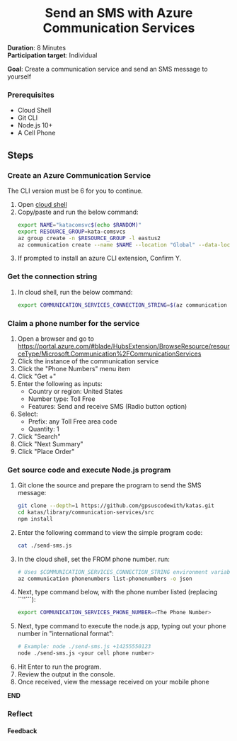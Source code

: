 <h1 align="center">Send an SMS with Azure Communication Services</h1>

**Duration**: 8 Minutes <br />
**Participation target**: Individual <br />

**Goal**: Create a communication service and send an SMS message to yourself

### Prerequisites

- Cloud Shell
- Git CLI
- Node.js 10+
- A Cell Phone

## Steps

### Create an Azure Communication Service
The CLI version must be 6 for you to continue. 
1. Open [cloud shell](https://portal.azure.com/#cloudshell/) 
2. Copy/paste and run the below command:
   ```bash
   export NAME="katacomsvc$(echo $RANDOM)"
   export RESOURCE_GROUP=kata-comsvcs
   az group create -n $RESOURCE_GROUP -l eastus2
   az communication create --name $NAME --location "Global" --data-location "United States" --resource-group $RESOURCE_GROUP
   ```
3. If prompted to install an azure CLI extension, Confirm Y.

### Get the connection string
1. In cloud shell, run the below command:
   ```bash
   export COMMUNICATION_SERVICES_CONNECTION_STRING=$(az communication list-key --name $NAME --resource-group $RESOURCE_GROUP -o tsv --query primaryConnectionString)
   ```

### Claim a phone number for the service
1. Open a browser and go to https://portal.azure.com/#blade/HubsExtension/BrowseResource/resourceType/Microsoft.Communication%2FCommunicationServices
2. Click the instance of the communication service
3. Click the "Phone Numbers" menu item
4. Click "Get +"
5. Enter the following as inputs:
   - Country or region: United States
   - Number type: Toll Free
   - Features: Send and receive SMS (Radio button option)
6. Select: 
   - Prefix: any Toll Free area code
   - Quantity: 1
7. Click "Search"
8. Click "Next Summary"
9. Click "Place Order"

### Get source code and execute Node.js program
1. Git clone the source and prepare the program to  send the SMS message:
   ```bash
   git clone --depth=1 https://github.com/gpsuscodewith/katas.git
   cd katas/library/communication-services/src
   npm install
   ```
2. Enter the following command to view the simple program code:
   ```bash
   cat ./send-sms.js
   ```
3. In the cloud shell, set the FROM phone number. run:
   ```bash
   # Uses $COMMUNICATION_SERVICES_CONNECTION_STRING environment variable to execute
   az communication phonenumbers list-phonenumbers -o json
   ```
4. Next, type command below, with the phone number listed (replacing ``'<The Phone Number>'```):
   ```bash
   export COMMUNICATION_SERVICES_PHONE_NUMBER=<The Phone Number>
   ```
5. Next, type command to execute the node.js app, typing out your phone number in "international format":
   ```bash
   # Example: node ./send-sms.js +14255550123
   node ./send-sms.js <your cell phone number>
   ```
6. Hit Enter to run the program.
7. Review the output in the console.
8. Once received, view the message received on your mobile phone

**END**

### Reflect

#### Feedback
